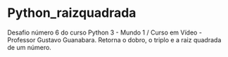 # Python_raizquadrada
Desafio número 6 do curso Python 3 - Mundo 1 / Curso em Vídeo - Professor Gustavo Guanabara.
Retorna o dobro, o triplo e a raiz quadrada de um número.
